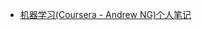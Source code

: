 - [机器学习(Coursera - Andrew NG)个人笔记](https://changchen.me/blog/20180707/coursera-machine-learning-note/)
